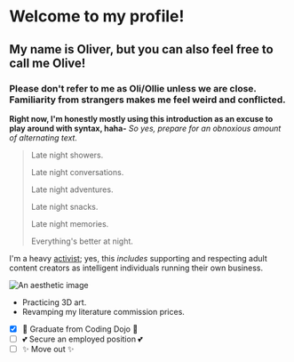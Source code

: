 # Welcome to my profile!
## My name is Oliver, but you can also feel free to call me Olive!
### Please don't refer to me as Oli/Ollie unless we are close. Familiarity from strangers makes me feel weird and conflicted.

**Right now, I'm honestly mostly using this introduction as an excuse to play around with syntax, haha-**
*So yes, prepare for an obnoxious amount of alternating text.*

> Late night showers.
>
> Late night conversations.
> 
> Late night adventures.
> 
> Late night snacks.
> 
> Late night memories.
> 
> Everything's better at night.

I'm a heavy [activist](https://changeforthebetter.carrd.co/); yes, this *includes* supporting and respecting adult content creators as intelligent individuals running their own business.

![An aesthetic image](https://i.pinimg.com/564x/a5/2d/9d/a52d9d0fd76c1884dc188c2879d4f42c.jpg)

* Practicing 3D art.
* Revamping my literature commission prices.

- [x] 💙 Graduate from Coding Dojo 💙
- [ ] 💕 Secure an employed position 💕
- [ ] ✨ Move out ✨
